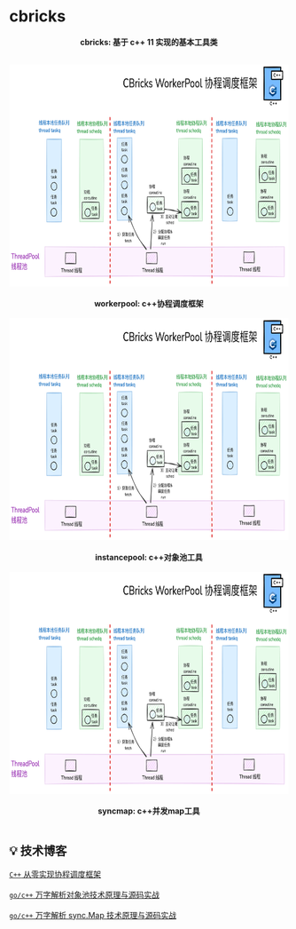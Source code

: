 # cbricks
<p align="center">
<b>cbricks: 基于 c++ 11 实现的基本工具类</b>
<br/><br/>
</p>

<p align="center">
<img src="https://github.com/xiaoxuxiansheng/cbricks/blob/main/img/workerpool.png" height="400px/"><br/><br/>
<b>workerpool: c++协程调度框架</b>
<br/><br/>
<img src="https://github.com/xiaoxuxiansheng/cbricks/blob/main/img/workerpool.png" height="400px/"><br/><br/>
<b>instancepool: c++对象池工具</b>
<br/><br/>
<img src="https://github.com/xiaoxuxiansheng/cbricks/blob/main/img/workerpool.png" height="400px/"><br/><br/>
<b>syncmap: c++并发map工具</b>
<br/><br/>
</p>

## 💡 技术博客
<a href="https://mp.weixin.qq.com/s?__biz=MzkxMjQzMjA0OQ==&mid=2247485214&idx=1&sn=989b1c99a646af9680244f41e21c0683">`C++` 从零实现协程调度框架</a> <br/><br/>
<a href="https://mp.weixin.qq.com/s?__biz=MzkxMjQzMjA0OQ==&mid=2247485262&idx=1&sn=79181caac00c6ce75eed02d999a1868f">`go/c++` 万字解析对象池技术原理与源码实战</a> <br/><br/>
<a href="https://mp.weixin.qq.com/s?__biz=MzkxMjQzMjA0OQ==&mid=2247485282&idx=1&sn=5c54cbaa66b05c1e8b83aaf49077c4fc">`go/c++` 万字解析 sync.Map 技术原理与源码实战</a> <br/><br/>